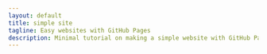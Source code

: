 ```yaml
---
layout: default 
title: simple site
tagline: Easy websites with GitHub Pages
description: Minimal tutorial on making a simple website with GitHub Pages
---
```

